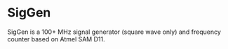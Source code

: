 # SigGen

SigGen is a 100+ MHz signal generator (square wave only) and frequency counter based on Atmel SAM D11.

